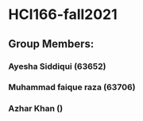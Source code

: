 # HCI166-fall2021
## Group Members:
### Ayesha Siddiqui (63652)
### Muhammad faique raza (63706)
### Azhar Khan ()

